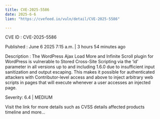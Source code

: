 ```yaml
---
title: CVE-2025-5586
date: 2025-6-6
lien: "https://cvefeed.io/vuln/detail/CVE-2025-5586"

---
```


CVE ID : CVE-2025-5586

Published :  June 6
2025
7:15 a.m. | 3 hours
54 minutes ago

Description : The WordPress Ajax Load More and Infinite Scroll plugin for WordPress is vulnerable to Stored Cross-Site Scripting via the ‘id’ parameter in all versions up to
and including
1.6.0 due to insufficient input sanitization and output escaping. This makes it possible for authenticated attackers
with Contributor-level access and above
to inject arbitrary web scripts in pages that will execute whenever a user accesses an injected page.

Severity: 6.4 | MEDIUM

Visit the link for more details
such as CVSS details
affected products
timeline
and more...
